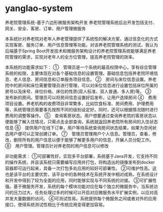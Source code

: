 # yanglao-system
养老院管理系统-基于六边形微服务架构开发
养老院管理系统后台开发包括支付、网关、安全、客房、订单、用户管理微服务

本系统针对养老院对老年人养老管理提供了系统性的解决方案，通过信息化的方式实现客房、服务订单、用户信息管理等功能。对该养老院管理系统的测试，我认为后端基于Spring Boot开发技术和微服务架构设计的养老院管理系统能够满足养老院管理的需求，实现对老年人的全方位管理，提高养老院管理的效率。

本系统的功能需求如下：
①　管理员是一个系统的最高权限中心，享有综合管理系统的权限，主要体现在对各个基础信息的设置管理。基础信息包括养老院环境信息、老人信息、房间信息和订单服务项目信息。
②　房间与床位信息设置。养老院中的房间和床位需要管理员进行管理，可以对床位信息进行设置包括床位所属的房号以及床号、床位价格、床位的性质(双人标准、双人普通、多人房)等。
③　发布新的房间。管理员可以将房间信息设置好后发布，让用户选择房间
④　费用项目设置。养老机构的收费项目非常繁多，比如饮食标准、房间费用、护理费用等，系统管理员需要事先按照不同的级别设定好。同时，还可以根据情况随时进行费用的调整等操作。
⑤　查询客房状态。用户想要通过查询养老院的客房状态以便能够了解入住情况，只需点击全部查询，系统就返回养老院所有房间的入住状态信息
⑥　提供用户在线下订单，用户等待系统查询房间状态结果，如果为空闲状态用户便可以正常创建订单。
⑦　管理员管理用户个人信息。管理员，查看，修改，删除所有的用户信息以便于能够了解更多用户的信息，开展人员分配工作。
⑧　用户管理。管理员针对养老院的用户信息可以修改

非功能需求：
①可部署性好。实现多平台部署，系统基于Java开发，它支持不同的操作系统，并且该系统只需要编写应用并打包，将构造出的镜像发布到docker容器即可运行起来，具备一次打包多处应用的较好可部署性。
②可维护性高。这也是该平台的主要优势，该平台中的各种技术在系统开发中相对成熟，在系统设计和开发中得到了较为全面的应用，同时能够实现与不同系统的对接。
③可扩展性强。基于微服务开发，系统的每个模块功能对应在每个独立的微服务中，当系统访问的压力过大，任务处理过多的时候可以开启对应微服务水平扩展实例，以应对高并发大量数据的访问。
④可测试性易。系统提供每个微服务之间或者对外的应用接口，使得系统测试性相比于传统应用变得更加容易。
